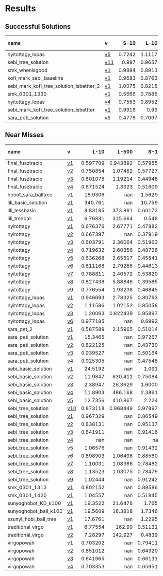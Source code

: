 # Results

## Successful Solutions

| name                                     | v                           |   S-10 |   L-10 |   S-1000 |   L-500 |   XL-5000 |   Total time |
|:-----------------------------------------|:----------------------------|-------:|-------:|---------:|--------:|----------:|-------------:|
| nyitottagy_lopas                         | [v5](../../commit/fec63c7)  | 0.7242 | 1.1117 |   0.7545 |  0.9602 |    3.1585 |       6.709  |
| sebi_tree_solution                       | [v11](../../commit/f5184f4) | 0.997  | 0.9657 |   0.9053 |  1.0262 |    2.9965 |       6.8908 |
| smk_whenisgood                           | [v1](../../commit/1791b69)  | 0.9894 | 0.8913 |   1.085  |  1.0962 |    2.8927 |       6.9547 |
| kofi_mark_sebi_baseline                  | [v1](../../commit/06a569a)  | 0.9683 | 0.8763 |   0.9756 |  1.189  |    2.9841 |       6.9934 |
| sebi_mark_kofi_tree_solution_isbettter_2 | [v1](../../commit/86576c8)  | 1.0075 | 0.8215 |   1.18   |  1.1704 |    2.8261 |       7.0055 |
| smk_0301_1330                            | [v1](../../commit/0e79b0d)  | 0.5666 | 0.7885 |   1.0092 |  0.9555 |    3.971  |       7.2907 |
| nyitottagy_lopas                         | [v4](../../commit/2fee205)  | 0.7553 | 0.8952 |   0.8506 |  0.9099 |    4.0201 |       7.4312 |
| sebi_mark_kofi_tree_solution_isbettter   | [v1](../../commit/a6bdaac)  | 0.9916 | 0.99   |   1.0083 |  0.9256 |    3.7755 |       7.6911 |
| sara_peti_solution                       | [v5](../../commit/0613fdd)  | 0.4778 | 0.7097 |   1.1347 |  1.8732 |   93.0561 |      97.2516 |

## Near Misses

| name                  | v                           |       L-10 |      L-500 |       S-10 |     S-1000 |   XL-5000 |
|:----------------------|:----------------------------|-----------:|-----------:|-----------:|-----------:|----------:|
| final_fusztracio      | [v1](../../commit/0a83a7f)  |   0.597709 |   0.943892 |   0.579555 |   1.4439   |       nan |
| final_fusztracio      | [v2](../../commit/688b5bc)  |   0.750854 |   1.07482  |   0.577277 |   0.993954 |       nan |
| final_fusztracio      | [v3](../../commit/2aaed3f)  |   0.601075 |   1.19214  |   0.449466 |   1.17816  |       nan |
| final_fusztracio      | [v4](../../commit/7648060)  |   0.671524 |   1.3923   |   0.516098 |   1.59342  |       nan |
| hobot_sara_balltree   | [v1](../../commit/fce0f39)  |  18.9306   | nan        |   1.56295  |   1.62359  |       nan |
| lili_basic_solution   | [v1](../../commit/07a3e46)  | 340.761    | nan        |  10.7591   | 729.522    |       nan |
| lili_lessbasic        | [v1](../../commit/be983ae)  |   8.83185  | 373.891    |   0.601737 |  18.5616   |       nan |
| lili_treeball         | [v1](../../commit/926c62b)  |   6.76831  | 315.664    |   0.5484   |  17.0279   |       nan |
| nyitottagy            | [v1](../../commit/265c45e)  |   0.676376 |   2.67771  |   0.478823 |   0.515898 |       nan |
| nyitottagy            | [v2](../../commit/788323f)  |   0.667397 | nan        |   0.379194 |   0.452332 |       nan |
| nyitottagy            | [v3](../../commit/c8ad45c)  |   0.603791 |   2.36064  |   0.519632 |   0.448809 |       nan |
| nyitottagy            | [v4](../../commit/191e932)  |   0.719632 |   2.60356  |   0.487263 |   0.497181 |       nan |
| nyitottagy            | [v5](../../commit/9104e6b)  |   0.636268 |   2.65517  |   0.455418 |   0.506347 |       nan |
| nyitottagy            | [v6](../../commit/71f3fa1)  |   0.811168 |   2.79286  |   0.446137 |   0.444939 |       nan |
| nyitottagy            | [v7](../../commit/2d97273)  |   0.788811 |   2.40572  |   0.538201 |   0.51477  |       nan |
| nyitottagy            | [v8](../../commit/65d203d)  |   0.827438 |   5.88846  |   0.395857 |   0.491786 |       nan |
| nyitottagy            | [v9](../../commit/365bf3c)  |   0.776554 |   1.93238  |   0.468453 |   0.500131 |       nan |
| nyitottagy_lopas      | [v1](../../commit/0b6a733)  |   0.946693 |   2.78325  |   0.807631 |   1.02     |       nan |
| nyitottagy_lopas      | [v2](../../commit/3b87491)  |   1.11586  |   1.02152  |   0.850581 |   0.790691 |       nan |
| nyitottagy_lopas      | [v3](../../commit/93e223d)  |   1.20063  |   0.822439 |   0.958979 |   0.985607 |       nan |
| nyitottagy_lopas      | [v6](../../commit/9fd0267)  |   0.977185 | nan        |   0.69926  |   0.97915  |       nan |
| sara_pet_2            | [v1](../../commit/ed35859)  |   0.587589 |   2.15965  |   0.510145 |   1.74394  |       nan |
| sara_peti_solution    | [v1](../../commit/9ce26a5)  |  15.3465   | nan        |   0.972676 |  15.869    |       nan |
| sara_peti_solution    | [v2](../../commit/93d98de)  |   0.822125 | nan        |   0.437308 |   2.76557  |       nan |
| sara_peti_solution    | [v3](../../commit/fce0f39)  |   0.939527 | nan        |   0.501643 |   2.34768  |       nan |
| sara_peti_solution    | [v4](../../commit/70ec1e6)  |   0.925305 | nan        |   0.475487 |   1.7185   |       nan |
| sebi_basic_solution   | [v1](../../commit/eaca833)  |  24.5192   | nan        |   1.0919   |  41.5967   |       nan |
| sebi_basic_solution   | [v2](../../commit/3371540)  |  11.9847   | 630.412    |   0.750844 |  27.2496   |       nan |
| sebi_basic_solution   | [v3](../../commit/fe517a0)  |   2.38947  |  26.3629   |   1.60008  |   3.56721  |       nan |
| sebi_basic_solution   | [v4](../../commit/51edc94)  |  11.8903   | 486.168    |   2.38616  |  25.2112   |       nan |
| sebi_basic_solution   | [v5](../../commit/c1e2c40)  |  12.7356   | 410.867    |   2.2242   |  22.6535   |       nan |
| sebi_tree_solution    | [v10](../../commit/0ad7798) |   0.873118 |   0.968449 |   0.978978 |   0.750954 |       nan |
| sebi_tree_solution    | [v1](../../commit/c6e88f0)  |   0.967329 | nan        |   0.865493 |   0.885463 |       nan |
| sebi_tree_solution    | [v2](../../commit/987dfec)  |   0.838131 | nan        |   0.951378 |   1.39613  |       nan |
| sebi_tree_solution    | [v3](../../commit/e966f24)  |   0.841911 | nan        |   0.914166 |   0.940104 |       nan |
| sebi_tree_solution    | [v4](../../commit/b4221d7)  | nan        | nan        | nan        |   0.839791 |       nan |
| sebi_tree_solution    | [v5](../../commit/bba55ef)  |   1.06576  | nan        |   0.914325 |   0.924512 |       nan |
| sebi_tree_solution    | [v6](../../commit/6fb390f)  |   0.898903 |   1.06498  |   0.885609 |   0.986124 |       nan |
| sebi_tree_solution    | [v7](../../commit/1315fff)  |   1.10031  |   1.08386  |   0.784823 |   0.815491 |       nan |
| sebi_tree_solution    | [v8](../../commit/d1d2cbe)  |   1.13523  |   1.03075  |   0.784795 |   1.13577  |       nan |
| sebi_tree_solution    | [v9](../../commit/4a92f55)  |   1.02444  | nan        |   0.912425 |   0.836722 |       nan |
| smk_0301_1313         | [v1](../../commit/47857a0)  |   0.802152 | nan        |   0.895867 |   1.0126   |       nan |
| smk_0301_1420         | [v1](../../commit/a9a545f)  |   1.04557  | nan        |   0.518456 |   1.06082  |       nan |
| sunyoghobot_KD_k100   | [v1](../../commit/7c80203)  |  19.3522   |  21.6476   |   1.7659   |   1.9824   |       nan |
| sunyoghobot_ball_k100 | [v1](../../commit/b958877)  |  19.5609   |  18.3818   |   1.73461  |   1.99014  |       nan |
| szunyi_hobi_ball_tree | [v1](../../commit/aad14c8)  |  17.6761   | nan        |   1.22951  |   1.83259  |       nan |
| traditional_virgo     | [v1](../../commit/5b6ba66)  |   6.77554  | 162.99     |   0.511317 |   7.1553   |       nan |
| traditional_virgo     | [v2](../../commit/b932659)  |   7.28297  | 142.927    |   0.48392  |   8.53946  |       nan |
| virgopowah            | [v1](../../commit/2dbc7e7)  |   0.703202 | nan        |   0.794111 |   0.628813 |       nan |
| virgopowah            | [v2](../../commit/4d03f1c)  |   0.851012 | nan        |   0.643208 |   0.733836 |       nan |
| virgopowah            | [v3](../../commit/04cd313)  |   0.641965 | nan        |   0.661314 |   0.800964 |       nan |
| virgopowah            | [v4](../../commit/e317489)  |   0.703353 | nan        |   0.659514 |   0.718414 |       nan |